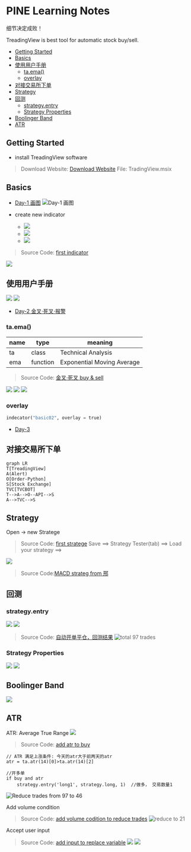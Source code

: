 <h1> PINE Learning Notes </h1>

细节决定成败！

TreadingView is best tool for automatic stock buy/sell.

- [Getting Started](#getting-started)
- [Basics](#basics)
- [使用用户手册](#使用用户手册)
  - [ta.ema()](#taema)
  - [overlay](#overlay)
- [对接交易所下单](#对接交易所下单)
- [Strategy](#strategy)
- [回测](#回测)
  - [strategy.entry](#strategyentry)
  - [Strategy Properties](#strategy-properties)
- [Boolinger Band](#boolinger-band)
- [ATR](#atr)
  
## Getting Started
* install TreadingView software
> Download Website: [Download Website](https://www.tradingview.com/desktop/)
File: TradingView.msix

## Basics
* [Day-1 画图](https://www.youtube.com/watch?v=6Nz2iPXo3xg)
![Day-1 画图](images/pickupData.png)

* create new indicator
  - ![](images/new_indicator.png)<br>
  - ![](images/new.png)
  - ![](images/dataWindow.png)
  
> Source Code: [first indicator](src/indicator01.pine)

![](images/addChart.png)

## 使用用户手册
![](images/manual.png) ![](images/manual2.png)

* [Day-2 金叉⋅死叉⋅报警](https://www.youtube.com/watch?v=1FxV9K9W9Vo)

### ta.ema() 

name|type|meaning
|---|---|---|
ta|class|Technical Analysis
ema|function|Exponential Moving Average

> Source Code: [金叉⋅死叉 buy & sell](src/indicator02.pine)

![](images/title.png)
![](images/fill.png)
![](images/alert.png)

### overlay
```py
indecator("basic02", overlay = true)
```

* [Day-3](https://www.youtube.com/watch?v=1yOFqMzrjWM&list=PL8nVz3ceLBeDRy9EFzd8Adux40Rxz94yi&index=9)

## 对接交易所下单
```mermaid
graph LR
T[TreadingView]
A(Alert)
O[Order-Python]
S[Stock Exchange]
TVC[TVCBOT]
T-->A-->O--API-->S
A-->TVC-->S
```

## Strategy

Open -> new Stratege

> Source Code: [first stratege](src/strategy01.pine)
Save ⟹ Strategy Tester(tab) ⟹ Load your strategy ⟹ 

![](images/strategy.png)

> Source Code:[MACD strateg from 邢](src/strategy02.pine)

## 回测

### strategy.entry
![](images/strategy.entry.png)
![](images/开多单.png)
> Source Code: [自动开单平仓，回测结果](src/strategy03.pine)
![total 97 trades](images/basic03.png)

### Strategy Properties
![](images/strategyProperties.png)
![](images/properties.png)

## Boolinger Band
![](images/boolingerBand.png)

## ATR

ATR: Average True Range
![](images/atr.png)
> Source Code: [add atr to buy](src/strategy05.pine)

```pinescript
// ATR 满足上涨条件: 今天的atr大于前两天的atr
atr = ta.atr(14)[0]>ta.atr(14)[2]

//开多单
if buy and atr
    strategy.entry('long1', strategy.long, 1)  //做多， 交易数量1
```
![Reduce trades from 97 to 46](images/atrReduceTrade.png)

Add volume condition
> Source Code: [add volume codition to reduce trades](src/strategy06.pine)
![reduce to 21](images/art+volume.png)

Accept user input
> Source Code: [add input to replace variable](src/strategy07.pine)
![](images/input.png)
![](images/basic07.png)